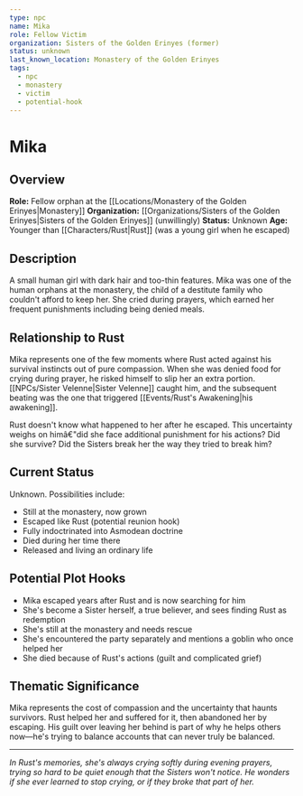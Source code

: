 ```yaml
---
type: npc
name: Mika
role: Fellow Victim
organization: Sisters of the Golden Erinyes (former)
status: unknown
last_known_location: Monastery of the Golden Erinyes
tags:
  - npc
  - monastery
  - victim
  - potential-hook
---
```


# Mika

## Overview

**Role:** Fellow orphan at the [[Locations/Monastery of the Golden Erinyes|Monastery]]
**Organization:** [[Organizations/Sisters of the Golden Erinyes|Sisters of the Golden Erinyes]] (unwillingly)
**Status:** Unknown
**Age:** Younger than [[Characters/Rust|Rust]] (was a young girl when he escaped)

## Description
A small human girl with dark hair and too-thin features. Mika was one of the human orphans at the monastery, the child of a destitute family who couldn't afford to keep her. She cried during prayers, which earned her frequent punishments including being denied meals.

## Relationship to Rust
Mika represents one of the few moments where Rust acted against his survival instincts out of pure compassion. When she was denied food for crying during prayer, he risked himself to slip her an extra portion. [[NPCs/Sister Velenne|Sister Velenne]] caught him, and the subsequent beating was the one that triggered [[Events/Rust's Awakening|his awakening]].

Rust doesn't know what happened to her after he escaped. This uncertainty weighs on himâ€"did she face additional punishment for his actions? Did she survive? Did the Sisters break her the way they tried to break him?

## Current Status
Unknown. Possibilities include:
- Still at the monastery, now grown
- Escaped like Rust (potential reunion hook)
- Fully indoctrinated into Asmodean doctrine
- Died during her time there
- Released and living an ordinary life

## Potential Plot Hooks
- Mika escaped years after Rust and is now searching for him
- She's become a Sister herself, a true believer, and sees finding Rust as redemption
- She's still at the monastery and needs rescue
- She's encountered the party separately and mentions a goblin who once helped her
- She died because of Rust's actions (guilt and complicated grief)

## Thematic Significance
Mika represents the cost of compassion and the uncertainty that haunts survivors. Rust helped her and suffered for it, then abandoned her by escaping. His guilt over leaving her behind is part of why he helps others now—he's trying to balance accounts that can never truly be balanced.

---
*In Rust's memories, she's always crying softly during evening prayers, trying so hard to be quiet enough that the Sisters won't notice. He wonders if she ever learned to stop crying, or if they broke that part of her.*